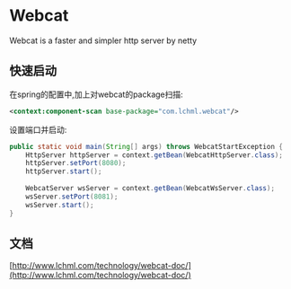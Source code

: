 # Webcat
Webcat is a faster and simpler http server by netty

## 快速启动

在spring的配置中,加上对webcat的package扫描:
```xml
<context:component-scan base-package="com.lchml.webcat"/>
```
设置端口并启动:
```Java
public static void main(String[] args) throws WebcatStartException {
    HttpServer httpServer = context.getBean(WebcatHttpServer.class);
    httpServer.setPort(8080);
    httpServer.start();
    
    WebcatServer wsServer = context.getBean(WebcatWsServer.class);
    wsServer.setPort(8081);
    wsServer.start();
}
```

## 文档

[http://www.lchml.com/technology/webcat-doc/](http://www.lchml.com/technology/webcat-doc/)


